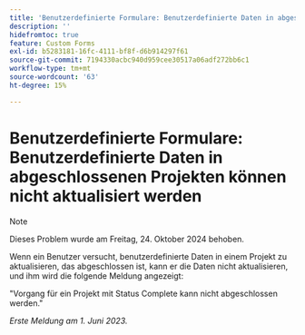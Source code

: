 ```yaml
---
title: 'Benutzerdefinierte Formulare: Benutzerdefinierte Daten in abgeschlossenen Projekten können nicht aktualisiert werden'
description: ''
hidefromtoc: true
feature: Custom Forms
exl-id: b5283181-16fc-4111-bf8f-d6b914297f61
source-git-commit: 7194330acbc940d959cee30517a06adf272bb6c1
workflow-type: tm+mt
source-wordcount: '63'
ht-degree: 15%

---
```


# Benutzerdefinierte Formulare: Benutzerdefinierte Daten in abgeschlossenen Projekten können nicht aktualisiert werden

>[!NOTE]
>
>Dieses Problem wurde am Freitag, 24. Oktober 2024 behoben.

Wenn ein Benutzer versucht, benutzerdefinierte Daten in einem Projekt zu aktualisieren, das abgeschlossen ist, kann er die Daten nicht aktualisieren, und ihm wird die folgende Meldung angezeigt:

&quot;Vorgang für ein Projekt mit Status Complete kann nicht abgeschlossen werden.&quot;

_Erste Meldung am 1. Juni 2023._
